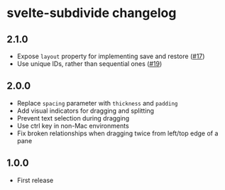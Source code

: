 # svelte-subdivide changelog

## 2.1.0

* Expose `layout` property for implementing save and restore ([#17](https://github.com/sveltejs/svelte-subdivide/pull/17))
* Use unique IDs, rather than sequential ones ([#19](https://github.com/sveltejs/svelte-subdivide/pull/19))

## 2.0.0

* Replace `spacing` parameter with `thickness` and `padding`
* Add visual indicators for dragging and splitting
* Prevent text selection during dragging
* Use ctrl key in non-Mac environments
* Fix broken relationships when dragging twice from left/top edge of a pane

## 1.0.0

* First release